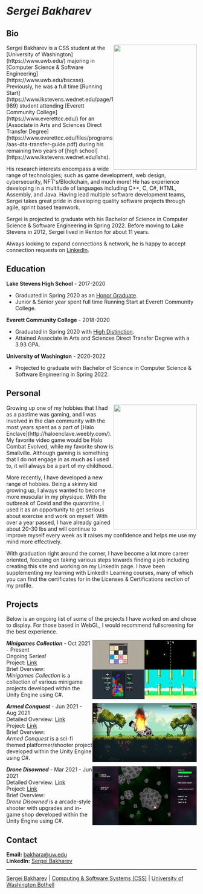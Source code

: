 # *Sergei Bakharev*

## Bio
<img class="borderimage" align="right" width="220.4" height="330.6" src="https://github.com/SergeiBak/PersonalWebsite/blob/master/images/OD2A4027_Edit.png?raw=true">
Sergei Bakharev is a CSS student at the [University of Washington](https://www.uwb.edu/) majoring in [Computer Science & Software Engineering](https://www.uwb.edu/bscsse). Previously, he was a full time [Running Start](https://www.lkstevens.wednet.edu/page/1989) student attending [Everett Community College](https://www.everettcc.edu/) for an [Associate in Arts and Sciences Direct Transfer Degree](https://www.everettcc.edu/files/programs/aas-dta-transfer-guide.pdf) during his remaining two years of [high school](https://www.lkstevens.wednet.edu/lshs). 

His research interests encompass a wide range of technologies; such as game development, web design, cybersecurity, NFT's/Blockchain, and much more! He has experience developing in a multitude of languages including C++, C, C#, HTML, Assembly, and Java. Having lead multiple software development teams, Sergei takes great pride in developing quality software projects through agile, sprint based teamwork. 

Sergei is projected to graduate with his Bachelor of Science in Computer Science & Software Engineering in Spring 2022. Before moving to Lake Stevens in 2012, Sergei lived in Renton for about 11 years.

Always looking to expand connections & network, he is happy to accept connection requests on [LinkedIn](https://www.linkedin.com/in/sergei-bakharev/).

## Education

**Lake Stevens High School** - 2017-2020
* Graduated in Spring 2020 as an [Honor Graduate](https://sites.google.com/lkstevens.wednet.edu/lshsstudenthandbook/academics).
* Junior & Senior year spent full time Running Start at Everett Community College.

**Everett Community College** - 2018-2020
* Graduated in Spring 2020 with [High Distinction](https://www.everettcc.edu/enrollment/registration/grades).
* Attained Associate in Arts and Sciences Direct Transfer Degree with a 3.93 GPA.

**University of Washington** - 2020-2022
* Projected to graduate with Bachelor of Science in Computer Science & Software Engineering in Spring 2022.

## Personal
<img align="right" width="220.4" height="330.6" src="https://github.com/SergeiBak/PersonalWebsite/blob/master/images/OD2A3943_Edit.png?raw=true">
Growing up one of my hobbies that I had as a pastime was gaming, and I was involved in the clan community with the most years spent as a part of [Halo Enclave](http://haloenclave.weebly.com/). My favorite video game would be Halo Combat Evolved, while my favorite show is Smallville. Although gaming is something that I do not engage in as much as I used to, it will always be a part of my childhood.

More recently, I have developed a new range of hobbies. Being a skinny kid growing up, I always wanted to become more muscular in my physique. With the outbreak of Covid and the quarantine, I used it as an opportunity to get serious about exercise and work on myself. With over a year passed, I have already gained about 20-30 lbs and will continue to improve myself every week as it raises my confidence and helps me use my mind more effectively.

With graduation right around the corner, I have become a lot more career oriented, focusing on taking various steps towards finding a job including creating this site and working on my LinkedIn page. I have been supplementing my learning with LinkedIn Learning courses, many of which you can find the certificates for in the Licenses & Certifications section of my profile.

## Projects

Below is an ongoing list of some of the projects I have worked on and chose to display. For those based in WebGL, I would recommend fullscreening for the best experience.

[<img align="right" width="276.48" height="155.52" src="https://github.com/SergeiBak/PersonalWebsite/blob/master/images/minigamesSmall.png?raw=true">](Minigames.html)
***Minigames Collection*** - Oct 2021 - Present   
Ongoing Series!  
Project: [Link](Minigames.html)  
Brief Overview:  
*Minigames Collection* is a collection of various minigame projects developed within the Unity Engine using C#. 

[<img align="right" width="276.48" height="155.52" src="https://github.com/SergeiBak/PersonalWebsite/blob/master/images/ArmedConquest.png?raw=true">](https://sergeibak.itch.io/armed-conquest)
***Armed Conquest*** - Jun 2021 - Aug 2021  
Detailed Overview: [Link](https://sites.uw.edu/crcs/projects/2021armed-conquest-a-sci-fi-platform-shooter/)  
Project: [Link](https://sergeibak.itch.io/armed-conquest)  
Brief Overview:  
*Armed Conquest* is a sci-fi themed platformer/shooter project developed within the Unity Engine using C#. 

[<img align="right" width="276.48" height="155.52" src="https://github.com/SergeiBak/PersonalWebsite/blob/master/images/DroneDisowned.png?raw=true">](https://sites.google.com/uw.edu/dronedisowned/home)
***Drone Disowned*** - Mar 2021 - Jun 2021  
Detailed Overview: [Link](https://sites.google.com/uw.edu/dronedisowned/home)  
Project: [Link](https://sergeibak.github.io/FinalProject385/)  
Brief Overview:  
*Drone Disowned* is a arcade-style shooter with upgrades and in-game shop developed within the Unity Engine using C#. 

## Contact

**Email:** bakhara@uw.edu  
**LinkedIn:** [Sergei Bakharev](https://www.linkedin.com/in/sergei-bakharev/)

***

[Sergei Bakharev](https://www.linkedin.com/in/sergei-bakharev/) | [Computing & Software Systems (CSS)](https://www.uwb.edu/css) | [University of Washington Bothell](https://www.uwb.edu/)
